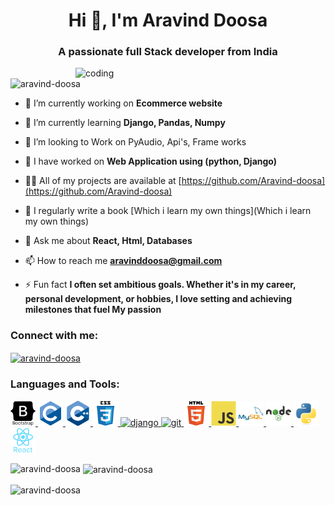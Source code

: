 
<h1 align="center">Hi 👋, I'm Aravind Doosa</h1>
<h3 align="center">A passionate full Stack developer from India</h3>
<img align="right" alt="coding" width="400" src="https://user-images.githubusercontent.com/74038190/212749447-bfb7e725-6987-49d9-ae85-2015e3e7cc41.gif">

<p align="left"> <img src="https://komarev.com/ghpvc/?username=aravind-doosa&label=Profile%20views&color=0e75b6&style=flat" alt="aravind-doosa" /> </p>

- 🔭 I’m currently working on **Ecommerce website**

- 🌱 I’m currently learning **Django, Pandas, Numpy**

- 👯 I’m looking to Work on  PyAudio, Api's, Frame works

- 🤝 I have worked on **Web Application using (python, Django)**

- 👨‍💻 All of my projects are available at [https://github.com/Aravind-doosa](https://github.com/Aravind-doosa)

- 📝 I regularly write a book [Which i learn my own things](Which i learn my own things)

- 💬 Ask me about **React, Html, Databases**

- 📫 How to reach me **aravinddoosa@gmail.com**

- ⚡ Fun fact **I often set ambitious goals. Whether it's in my career, personal development, or hobbies, I love setting and achieving milestones that fuel My passion**

<h3 align="left">Connect with me:</h3>
<p align="left">
<a href="https://linkedin.com/in/aravind-doosa" target="blank"><img align="center" src="https://raw.githubusercontent.com/rahuldkjain/github-profile-readme-generator/master/src/images/icons/Social/linked-in-alt.svg" alt="aravind-doosa" height="30" width="40" /></a>
</p>

<h3 align="left">Languages and Tools:</h3>
<p align="left"> <a href="https://getbootstrap.com" target="_blank" rel="noreferrer"> <img src="https://raw.githubusercontent.com/devicons/devicon/master/icons/bootstrap/bootstrap-plain-wordmark.svg" alt="bootstrap" width="40" height="40"/> </a> <a href="https://www.cprogramming.com/" target="_blank" rel="noreferrer"> <img src="https://raw.githubusercontent.com/devicons/devicon/master/icons/c/c-original.svg" alt="c" width="40" height="40"/> </a> <a href="https://www.w3schools.com/cpp/" target="_blank" rel="noreferrer"> <img src="https://raw.githubusercontent.com/devicons/devicon/master/icons/cplusplus/cplusplus-original.svg" alt="cplusplus" width="40" height="40"/> </a> <a href="https://www.w3schools.com/css/" target="_blank" rel="noreferrer"> <img src="https://raw.githubusercontent.com/devicons/devicon/master/icons/css3/css3-original-wordmark.svg" alt="css3" width="40" height="40"/> </a> <a href="https://www.djangoproject.com/" target="_blank" rel="noreferrer"> <img src="https://cdn.worldvectorlogo.com/logos/django.svg" alt="django" width="40" height="40"/> </a> <a href="https://git-scm.com/" target="_blank" rel="noreferrer"> <img src="https://www.vectorlogo.zone/logos/git-scm/git-scm-icon.svg" alt="git" width="40" height="40"/> </a> <a href="https://www.w3.org/html/" target="_blank" rel="noreferrer"> <img src="https://raw.githubusercontent.com/devicons/devicon/master/icons/html5/html5-original-wordmark.svg" alt="html5" width="40" height="40"/> </a> <a href="https://developer.mozilla.org/en-US/docs/Web/JavaScript" target="_blank" rel="noreferrer"> <img src="https://raw.githubusercontent.com/devicons/devicon/master/icons/javascript/javascript-original.svg" alt="javascript" width="40" height="40"/> </a> <a href="https://www.mysql.com/" target="_blank" rel="noreferrer"> <img src="https://raw.githubusercontent.com/devicons/devicon/master/icons/mysql/mysql-original-wordmark.svg" alt="mysql" width="40" height="40"/> </a> <a href="https://nodejs.org" target="_blank" rel="noreferrer"> <img src="https://raw.githubusercontent.com/devicons/devicon/master/icons/nodejs/nodejs-original-wordmark.svg" alt="nodejs" width="40" height="40"/> </a> <a href="https://www.python.org" target="_blank" rel="noreferrer"> <img src="https://raw.githubusercontent.com/devicons/devicon/master/icons/python/python-original.svg" alt="python" width="40" height="40"/> </a> <a href="https://reactjs.org/" target="_blank" rel="noreferrer"> <img src="https://raw.githubusercontent.com/devicons/devicon/master/icons/react/react-original-wordmark.svg" alt="react" width="40" height="40"/> </a> </p>

<p><img align="left" src="https://github-readme-stats.vercel.app/api/top-langs?username=aravind-doosa&show_icons=true&locale=en&layout=compact" alt="aravind-doosa" /></p>

<p>&nbsp;<img align="center" src="https://github-readme-stats.vercel.app/api?username=aravind-doosa&show_icons=true&locale=en" alt="aravind-doosa" /></p>

<p><img align="center" src="https://github-readme-streak-stats.herokuapp.com/?user=aravind-doosa&" alt="aravind-doosa" /></p>

